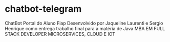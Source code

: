 # chatbot-telegram
ChatBot Portal do Aluno Fiap
Desenvolvido por Jaqueline Laurenti e Sergio Henrique como entrega trabalho final para a matéria de Java 
MBA EM FULL STACK DEVELOPER MICROSERVICES, CLOUD E IOT 
